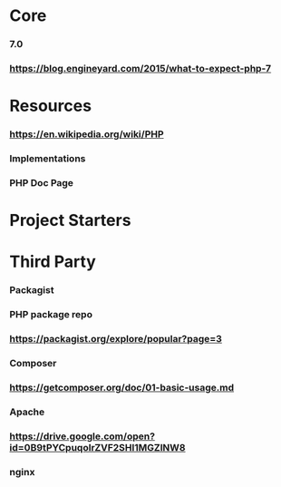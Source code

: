 # Core
### 7.0
### https://blog.engineyard.com/2015/what-to-expect-php-7
# Resources
### https://en.wikipedia.org/wiki/PHP
### Implementations

### PHP Doc Page

# Project Starters
# Third Party
### Packagist
### PHP package repo
### https://packagist.org/explore/popular?page=3
### Composer
### https://getcomposer.org/doc/01-basic-usage.md
### Apache
### https://drive.google.com/open?id=0B9tPYCpuqoIrZVF2SHl1MGZlNW8
### nginx
